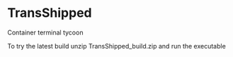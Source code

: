 # TransShipped
Container terminal tycoon

To try the latest build unzip TransShipped_build.zip and run the executable

